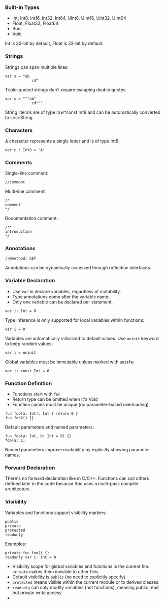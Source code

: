 ### Built-in Types
- Int, Int8, Int16, Int32, Int64, UInt8, UInt16, UInt32, UInt64
- Float, Float32, Float64
- Bool
- Void

Int is 32-bit by default, Float is 32-bit by default.

### Strings
Strings can span multiple lines:
```
var s = "ab
            cd"
```
Triple-quoted strings don't require escaping double quotes:
```
var s = """ab"
            cd"""
```
String literals are of type raw*const Int8 and can be automatically converted to sric::String.

### Characters
A character represents a single letter and is of type Int8:
```
var c : Int8 = 'A'
```

### Comments
Single-line comment:
```
//comment
```

Multi-line comment:
```
/*
comment
*/
```

Documentation comment:
```
/**
introduction
*/
```

### Annotations
```
//@method: GET
```
Annotations can be dynamically accessed through reflection interfaces.

### Variable Declaration
- Use `var` to declare variables, regardless of mutability.
- Type annotations come after the variable name.
- Only one variable can be declared per statement.

```
var i: Int = 0
```

Type inference is only supported for local variables within functions:
```
var i = 0
```

Variables are automatically initialized to default values. Use `uninit` keyword to keep random values:
```
var i = uninit
```

Global variables must be immutable unless marked with `unsafe`:
```
var i: const Int = 0
```

### Function Definition
- Functions start with `fun`
- Return type can be omitted when it's Void
- Function names must be unique (no parameter-based overloading)

```
fun foo(a: Int): Int { return 0 }
fun foo2() {}
```

Default parameters and named parameters:
```
fun foo(a: Int, b: Int = 0) {}
foo(a: 1)
```
Named parameters improve readability by explicitly showing parameter names.

### Forward Declaration
There's no forward declaration like in C/C++. Functions can call others defined later in the code because Sric uses a multi-pass compiler architecture.

### Visibility
Variables and functions support visibility markers:
```
public
private
protected
readonly
```
Examples:
```
private fun foo() {}
readonly var i: Int = 0
```
- Visibility scope for global variables and functions is the current file. `private` makes them invisible to other files.
- Default visibility is `public` (no need to explicitly specify).
- `protected` means visible within the current module or to derived classes.
- `readonly` can only modify variables (not functions), meaning public read but private write access.
- 